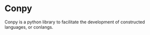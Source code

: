 # Conpy

Conpy is a python library to facilitate the development of constructed
languages, or conlangs.
